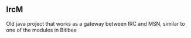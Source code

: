 IrcM
-

Old java project that works as a gateway between IRC and MSN, similar to one of the modules in Bitlbee
